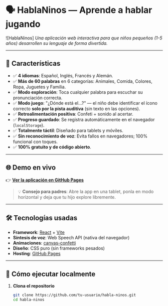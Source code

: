 # 🗣️ HablaNinos — Aprende a hablar jugando

![HablaNinos] 
*Una aplicación web interactiva para que niños pequeños (1-5 años) desarrollen su lenguaje de forma divertida.*

---

## 🌟 Características

- ✅ **4 idiomas**: Español, Inglés, Francés y Alemán.
- ✅ **Más de 60 palabras** en 6 categorías: Animales, Comida, Colores, Ropa, Juguetes y Familia.
- ✅ **Modo exploración**: Toca cualquier palabra para escuchar su pronunciación correcta.
- ✅ **Modo juego**: "¿Dónde está el...?" — el niño debe identificar el ícono correcto **solo por la pista auditiva** (sin texto en las opciones).
- ✅ **Retroalimentación positiva**: Confeti + sonido al acertar.
- ✅ **Progreso guardado**: Se registra automáticamente en el navegador (`localStorage`).
- ✅ **Totalmente táctil**: Diseñado para tablets y móviles.
- ✅ **Sin reconocimiento de voz**: Evita fallos en navegadores; 100% funcional con toques.
- ✅ **100% gratuito y de código abierto**.

---

## 🌐 Demo en vivo

👉 **[Ver la aplicación en GitHub Pages](https://subkhht.github.io/hablando-con-ninos/)**  

> 💡 **Consejo para padres**: Abre la app en una tablet, ponla en modo horizontal y deja que tu hijo explore libremente.

---

## 🛠️ Tecnologías usadas

- **Framework**: [React](https://react.dev/) + [Vite](https://vitejs.dev/)
- **Síntesis de voz**: Web Speech API (nativa del navegador)
- **Animaciones**: [canvas-confetti](https://github.com/catdad/canvas-confetti)
- **Diseño**: CSS puro (sin frameworks pesados)
- **Hosting**: [GitHub Pages](https://pages.github.com/)

---

## 🚀 Cómo ejecutar localmente

1. **Clona el repositorio**
   ```bash
   git clone https://github.com/tu-usuario/habla-ninos.git
   cd habla-ninos